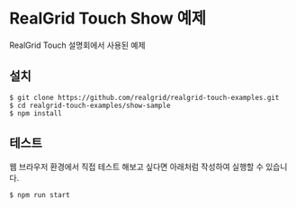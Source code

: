 # RealGrid Touch Show 예제
RealGrid Touch 설명회에서 사용된 예제
## 설치

```
$ git clone https://github.com/realgrid/realgrid-touch-examples.git
$ cd realgrid-touch-examples/show-sample
$ npm install
```

## 테스트

웹 브라우저 환경에서 직접 테스트 해보고 싶다면 아래처럼 작성하여 실행할 수 있습니다.

```
$ npm run start
```
